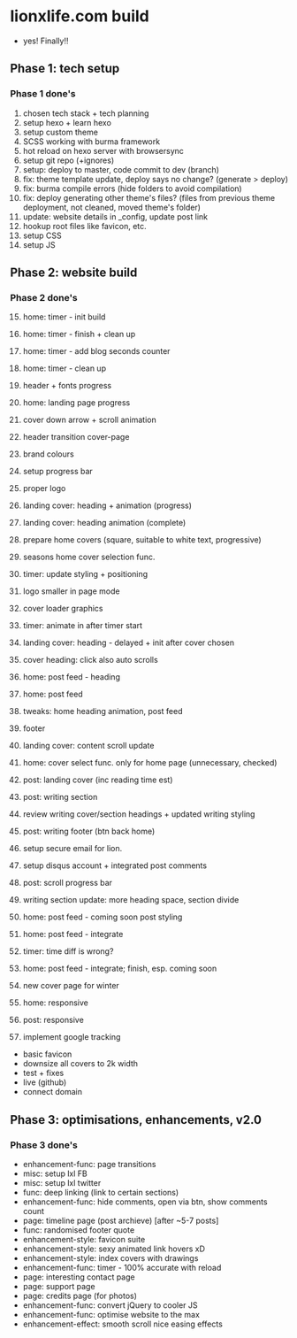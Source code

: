 # lionxlife.com build
* yes! Finally!!


## Phase 1: tech setup
### Phase 1 done's
1. chosen tech stack + tech planning
2. setup hexo + learn hexo
3. setup custom theme
4. SCSS working with burma framework
5. hot reload on hexo server with browsersync
6. setup git repo (+ignores)
7. setup: deploy to master, code commit to dev (branch)
8. fix: theme template update, deploy says no change? (generate > deploy)
9. fix: burma compile errors (hide folders to avoid compilation)
10. fix: deploy generating other theme's files? (files from previous theme deployment, not cleaned, moved theme's folder)
11. update: website details in _config, update post link
12. hookup root files like favicon, etc.
13. setup CSS
14. setup JS


## Phase 2: website build
### Phase 2 done's
15. home: timer - init build
16. home: timer - finish + clean up
17. home: timer - add blog seconds counter
18. home: timer - clean up
19. header + fonts progress
20. home: landing page progress
21. cover down arrow + scroll animation
22. header transition cover-page
23. brand colours
24. setup progress bar
25. proper logo
26. landing cover: heading + animation (progress)
27. landing cover: heading animation (complete)
28. prepare home covers (square, suitable to white text, progressive)
29. seasons home cover selection func.
30. timer: update styling + positioning
31. logo smaller in page mode
33. cover loader graphics
34. timer: animate in after timer start
35. landing cover: heading - delayed + init after cover chosen
36. cover heading: click also auto scrolls
37. home: post feed - heading
38. home: post feed
39. tweaks: home heading animation, post feed
40. footer
41. landing cover: content scroll update
42. home: cover select func. only for home page (unnecessary, checked)
43. post: landing cover (inc reading time est)
44. post: writing section
45. review writing cover/section headings + updated writing styling
46. post: writing footer (btn back home)
47. setup secure email for lion.
48. setup disqus account + integrated post comments
49. post: scroll progress bar
50. writing section update: more heading space, section divide
51. home: post feed - coming soon post styling
52. home: post feed - integrate

53. timer: time diff is wrong?
54. home: post feed - integrate; finish, esp. coming soon 
55. new cover page for winter

56. home: responsive
57. post: responsive
58. implement google tracking

* basic favicon
* downsize all covers to 2k width
* test + fixes
* live (github)
* connect domain


## Phase 3: optimisations, enhancements, v2.0
### Phase 3 done's
* enhancement-func: page transitions
* misc: setup lxl FB
* misc: setup lxl twitter
* func: deep linking (link to certain sections)
* enhancement-func: hide comments, open via btn, show comments count
* page: timeline page (post archieve) [after ~5-7 posts]
* func: randomised footer quote
* enhancement-style: favicon suite
* enhancement-style: sexy animated link hovers xD
* enhancement-style: index covers with drawings
* enhancement-func: timer - 100% accurate with reload
* page: interesting contact page
* page: support page
* page: credits page (for photos)
* enhancement-func: convert jQuery to cooler JS
* enhancement-func: optimise website to the max
* enhancement-effect: smooth scroll nice easing effects